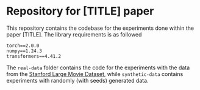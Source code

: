 # Repository for [TITLE] paper

This repository contains the codebase for the experiments done within the paper [TITLE]. The library requirements is as followed
```
torch==2.0.0
numpy==1.24.3
transformers==4.41.2
```

The `real-data` folder contains the code for the experiments with the data from the [Stanford Large Movie Dataset](https://ai.stanford.edu/~amaas/data/sentiment/), while `synthetic-data` contains experiments with randomly (with seeds) generated data.

